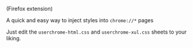 (Firefox extension)

A quick and easy way to inject styles into `chrome://*` pages

Just edit the `userchrome-html.css` and `userchrome-xul.css` sheets to your liking.
